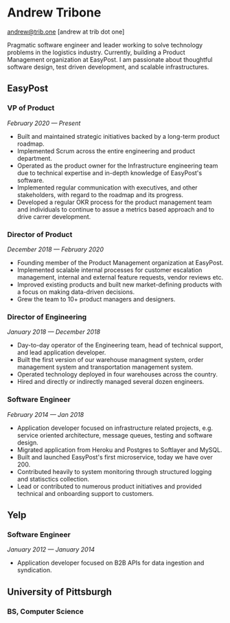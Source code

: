 # Andrew Tribone

[andrew@trib.one](mailto:andrew@trib.one) [andrew at trib dot one]

Pragmatic software engineer and leader working to solve technology problems in the logistics industry. Currently, building a Product Management organization at EasyPost. I am passionate about thoughtful software design, test driven development, and scalable infrastructures.

## EasyPost

### VP of Product
_February 2020 — Present_

* Built and maintained strategic initiatives backed by a long-term product roadmap.
* Implemented Scrum across the entire engineering and product department.
* Operated as the product owner for the Infrastructure engineering team due to technical expertise and in-depth knowledge of EasyPost's software.
* Implemented regular communication with executives, and other stakeholders, with regard to the roadmap and its progress.
* Developed a regular OKR process for the product management team and individuals to continue to assue a metrics based approach and to drive carrer development.

### Director of Product
_December 2018 — February 2020_

* Founding member of the Product Management organization at EasyPost.
* Implemented scalable internal processes for customer escalation management, internal and external feature requests, vendor reviews etc.
* Improved existing products and built new market-defining products with a focus on making data-driven decisions.
* Grew the team to 10+ product managers and designers.

### Director of Engineering
_January 2018 — December 2018_

* Day-to-day operator of the Engineering team, head of technical support, and lead application developer.
* Built the first version of our warehouse managment system, order management system and transportation management system.
* Operated technology deployed in four warehouses across the country.
* Hired and directly or indirectly managed several dozen engineers.

### Software Engineer
_February 2014 — Jan 2018_

* Application developer focused on infrastructure related projects, e.g. service oriented architecture, message queues, testing and software design.
* Migrated application from Heroku and Postgres to Softlayer and MySQL.
* Built and launched EasyPost's first microservice, today we have over 200.
* Contributed heavily to system monitoring through structured logging and statisctics collection.
* Lead or contributed to numerous product initiatives and provided technical and onboarding support to customers.

## Yelp

### Software Engineer
_January 2012 — January 2014_

* Application developer focused on B2B APIs for data ingestion and syndication.

## University of Pittsburgh
### BS, Computer Science

